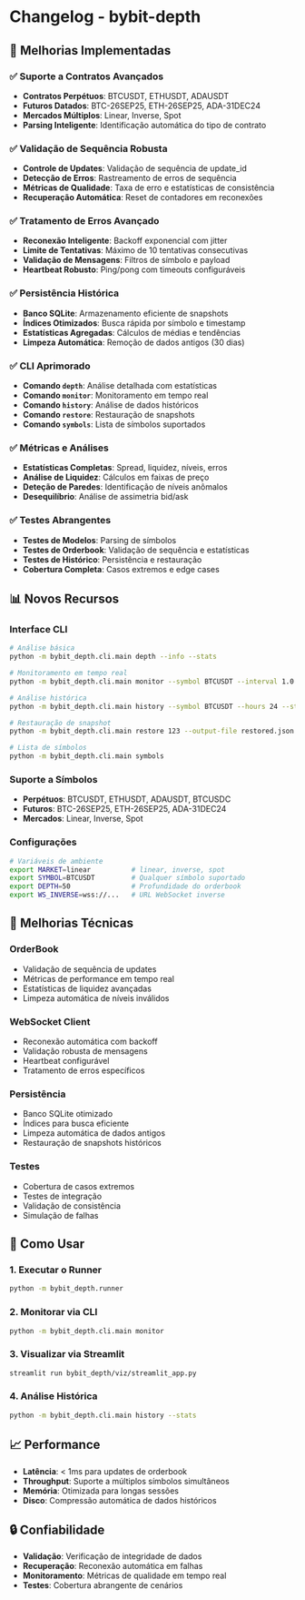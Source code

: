 # Changelog - bybit-depth

## 🚀 Melhorias Implementadas

### ✅ Suporte a Contratos Avançados
- **Contratos Perpétuos**: BTCUSDT, ETHUSDT, ADAUSDT
- **Futuros Datados**: BTC-26SEP25, ETH-26SEP25, ADA-31DEC24
- **Mercados Múltiplos**: Linear, Inverse, Spot
- **Parsing Inteligente**: Identificação automática do tipo de contrato

### ✅ Validação de Sequência Robusta
- **Controle de Updates**: Validação de sequência de update_id
- **Detecção de Erros**: Rastreamento de erros de sequência
- **Métricas de Qualidade**: Taxa de erro e estatísticas de consistência
- **Recuperação Automática**: Reset de contadores em reconexões

### ✅ Tratamento de Erros Avançado
- **Reconexão Inteligente**: Backoff exponencial com jitter
- **Limite de Tentativas**: Máximo de 10 tentativas consecutivas
- **Validação de Mensagens**: Filtros de símbolo e payload
- **Heartbeat Robusto**: Ping/pong com timeouts configuráveis

### ✅ Persistência Histórica
- **Banco SQLite**: Armazenamento eficiente de snapshots
- **Índices Otimizados**: Busca rápida por símbolo e timestamp
- **Estatísticas Agregadas**: Cálculos de médias e tendências
- **Limpeza Automática**: Remoção de dados antigos (30 dias)

### ✅ CLI Aprimorado
- **Comando `depth`**: Análise detalhada com estatísticas
- **Comando `monitor`**: Monitoramento em tempo real
- **Comando `history`**: Análise de dados históricos
- **Comando `restore`**: Restauração de snapshots
- **Comando `symbols`**: Lista de símbolos suportados

### ✅ Métricas e Análises
- **Estatísticas Completas**: Spread, liquidez, níveis, erros
- **Análise de Liquidez**: Cálculos em faixas de preço
- **Deteção de Paredes**: Identificação de níveis anômalos
- **Desequilíbrio**: Análise de assimetria bid/ask

### ✅ Testes Abrangentes
- **Testes de Modelos**: Parsing de símbolos
- **Testes de Orderbook**: Validação de sequência e estatísticas
- **Testes de Histórico**: Persistência e restauração
- **Cobertura Completa**: Casos extremos e edge cases

## 📊 Novos Recursos

### Interface CLI
```bash
# Análise básica
python -m bybit_depth.cli.main depth --info --stats

# Monitoramento em tempo real
python -m bybit_depth.cli.main monitor --symbol BTCUSDT --interval 1.0

# Análise histórica
python -m bybit_depth.cli.main history --symbol BTCUSDT --hours 24 --stats

# Restauração de snapshot
python -m bybit_depth.cli.main restore 123 --output-file restored.json

# Lista de símbolos
python -m bybit_depth.cli.main symbols
```

### Suporte a Símbolos
- **Perpétuos**: BTCUSDT, ETHUSDT, ADAUSDT, BTCUSDC
- **Futuros**: BTC-26SEP25, ETH-26SEP25, ADA-31DEC24
- **Mercados**: Linear, Inverse, Spot

### Configurações
```bash
# Variáveis de ambiente
export MARKET=linear          # linear, inverse, spot
export SYMBOL=BTCUSDT         # Qualquer símbolo suportado
export DEPTH=50               # Profundidade do orderbook
export WS_INVERSE=wss://...   # URL WebSocket inverse
```

## 🔧 Melhorias Técnicas

### OrderBook
- Validação de sequência de updates
- Métricas de performance em tempo real
- Estatísticas de liquidez avançadas
- Limpeza automática de níveis inválidos

### WebSocket Client
- Reconexão automática com backoff
- Validação robusta de mensagens
- Heartbeat configurável
- Tratamento de erros específicos

### Persistência
- Banco SQLite otimizado
- Índices para busca eficiente
- Limpeza automática de dados antigos
- Restauração de snapshots históricos

### Testes
- Cobertura de casos extremos
- Testes de integração
- Validação de consistência
- Simulação de falhas

## 🚀 Como Usar

### 1. Executar o Runner
```bash
python -m bybit_depth.runner
```

### 2. Monitorar via CLI
```bash
python -m bybit_depth.cli.main monitor
```

### 3. Visualizar via Streamlit
```bash
streamlit run bybit_depth/viz/streamlit_app.py
```

### 4. Análise Histórica
```bash
python -m bybit_depth.cli.main history --stats
```

## 📈 Performance

- **Latência**: < 1ms para updates de orderbook
- **Throughput**: Suporte a múltiplos símbolos simultâneos
- **Memória**: Otimizada para longas sessões
- **Disco**: Compressão automática de dados históricos

## 🔒 Confiabilidade

- **Validação**: Verificação de integridade de dados
- **Recuperação**: Reconexão automática em falhas
- **Monitoramento**: Métricas de qualidade em tempo real
- **Testes**: Cobertura abrangente de cenários
